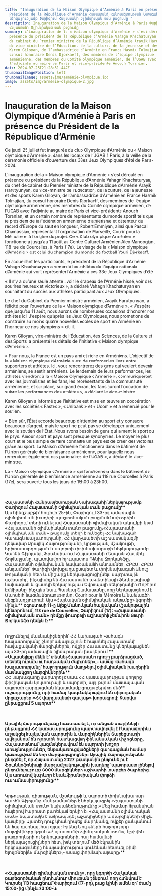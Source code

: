 ```yaml
---
title: "Inauguration de la Maison Olympique d’Arménie à Paris en présence du
  Président de la République d’Arménie Հայաստանի Հանրապետության Նախագահի
  ներկայությամբ Փարիզում Հայաստանի Օլիմպիական տան բացումը "
description: Inauguration de la Maison Olympique d’Arménie à Paris Փարիզում
  Հայաստանի Օլիմպիական տան բացումը
summary: L’inauguration de la « Maison olympique d’Arménie » s’est déroulé en
  présence du président de la République d’Arménie Vahagn Khachaturyan, du chef
  de cabinet du Premier ministre de la République d’Arménie Arayik Harutyunyan,
  du vice-ministre de l’Education, de la culture, de la jeunesse et des sports
  Karen Giloyan, de l’ambassadrice d’Arménie en France Hasmik Tolmajian, du
  consul honoraire Denis Djorkaeff, des membres de l’équipe olympique
  arménienne, des membres du Comité olympique arménien, de l’UGAB avec
  l’adjointe au maire de Paris et vice-présidente Anouch Toranian,
date: 2024-07-25T21:28:51.447Z
thumbnailImagePosition: left
thumbnailImage: assets/img/arménie-olympique.jpg
image: assets/img/arménie-olympique-2.jpg
---
```

# Inauguration de la Maison Olympique d’Arménie à Paris en présence du Président de la République d’Arménie

Ce jeudi 25 juillet fut inaugurée du club Olympique d’Arménie ou « Maison olympique d’Arménie », dans les locaux de l’UGAB à Paris, à la veille de la cérémonie officielle d’ouverture des 33es Jeux Olympiques d’été de Paris-2024.

L’inauguration de la « Maison olympique d’Arménie » s’est déroulé en présence du président de la République d’Arménie Vahagn Khachaturyan, du chef de cabinet du Premier ministre de la République d’Arménie Arayik Harutyunyan, du vice-ministre de l’Education, de la culture, de la jeunesse et des sports Karen Giloyan, de l’ambassadrice d’Arménie en France Hasmik Tolmajian, du consul honoraire Denis Djorkaeff, des membres de l’équipe olympique arménienne, des membres du Comité olympique arménien, de l’UGAB avec l’adjointe au maire de Paris et vice-présidente Anouch Toranian, et un certain nombre de représentants du monde sportif tels que le président de la Fédération arménienne d’athlétisme et détenteur du record d’Europe du saut en longueur, Robert Emmiyan, ainsi que Pascal Chamassian, représentant l’organisation de Marseille, Courir pour la Mémoire et à l’origine du projet. Ce « Club olympique Arménien » fonctionnera jusqu’au 11 août au Centre Culturel Arménien Alex Manoogian, 118 rue de Courcelles, à Paris (17e). Le visage de la « Maison olympique d’Arménie » est celui du champion du monde de football Youri Djorkaeff.

En accueillant les participants, le président de la République d’Arménie Vahagn Khachaturyan a remercié les athlètes de l’équipe nationale d’Arménie qui vont représenter l’Arménie à ces 33e Jeux Olympiques d’été

« Il n’y a qu’une seule attente : voir le drapeau de l’Arménie hissé, voir des sourires heureux et victorieux », a déclaré Vahagn Khachaturyan en souhaitant du succès aux athlètes participant aux Jeux Olympiques.

Le chef du Cabinet du Premier ministre arménien, Arayik Harutyunyan, a félicité pour l’ouverture de la « Maison olympique d’Arménie ». « J’espère que jusqu’au 11 août, nous aurons de nombreuses occasions d’honorer nos athlètes ici. J’espère qu’après les Jeux Olympiques, nous promettons de construire au moins quatre nouvelles écoles de sport en Arménie en l’honneur de nos olympiens » dit-il.

Karen Giloyan, vice-ministre de l’Éducation, des Sciences, de la Culture et des Sports, a présenté les détails de l’initiative « Maison olympique d’Arménie ».

« Pour nous, la France est un pays ami et riche en Arméniens. L’objectif de la « Maison olympique d’Arménie » est de renforcer les liens entre supporters et athlètes. Ici, vous rencontrerez des gens qui veulent devenir arméniens, se sentir arméniens. Le lendemain de leurs performances, les athlètes viendront à la « Maison Olympique d’Arménie », communiqueront avec les journalistes et les fans, les représentants de la communauté arménienne, et sur place, sur grand écran, les fans auront l’occasion de suivre les performances des athlètes », a déclaré le vice-ministre.

Karen Giloyan a informé que l’initiative est mise en œuvre en coopération avec les sociétés « Fastex », « Unibank » et « Ucom » et a remercié pour le soutien.

« Bien sûr, l’État accorde beaucoup d’attention au sport et y consacre beaucoup d’argent, mais le sport ne peut pas se développer uniquement avec le soutien de l’État. Nous avons besoin de gens qui aiment le sport ou le pays. Amour sport et pays sont presque synonymes. Le moyen le plus court et le plus simple de faire connaître un pays est de créer des victoires grâce au sport. La Maison d’Arménie fonctionnera dans le bâtiment de l’Union générale de bienfaisance arménienne, pour laquelle nous remercions également nos partenaires de l’UGAB », a déclaré le vice-ministre.

La « Maison olympique d’Arménie » qui fonctionnera dans le bâtiment de l’Union générale de bienfaisance arménienne au 118 rue Courcelles à Paris (17e), sera ouverte tous les jours de 15h00 à 23h00.\
\
\
\
**Հայաստանի Հանրապետության Նախագահի ներկայությամբ Փարիզում Հայաստանի Օլիմպիական տան բացումը\*\***\
Այս հինգշաբթի՝ հուլիսի 25-ին, Փարիզում 33-րդ ամառային օլիմպիական խաղերի պաշտոնական բացման նախօրեին Փարիզում տեղի ունեցավ Հայաստանի օլիմպիական ակումբի կամ «Հայաստանի օլիմպիական տան» բացումը։«Հայաստանի օլիմպիական տան» բացումը տեղի է ունեցել ՀՀ նախագահ Վահագն Խաչատուրյանի, ՀՀ վարչապետի աշխատակազմի ղեկավար Արայիկ Հարությունյանի, կրթության, մշակույթի, երիտասարդության և սպորտի փոխնախարարի ներկայությամբ։ Կարեն Գիլոյանը, Ֆրանսիայում Հայաստանի դեսպան Հասմիկ Տոլմաջյանը, պատվավոր հյուպատոս Դենիս Ջորկաեֆը, Հայաստանի օլիմպիական հավաքականի անդամներ, ՀԲԸՄ, ՀԲԸՄ անդամներ՝ Փարիզի փոխքաղաքապետ և փոխնախագահ Անուշ Թորանյանի հետ և մի շարք ներկայացուցիչներ: սպորտային աշխարհը, ինչպիսիք են Հայաստանի աթլետիկայի ֆեդերացիայի նախագահ և ցատկի երկարության Եվրոպայի ռեկորդակիր Ռոբերտ Էմմիյանը, ինչպես նաև Պասկալ Շամասյանը, որը ներկայացնում է Մարսելի կազմակերպությունը, Courir pour la Mémoire և նախագծի սկզբնաղբյուրում: Այս «Հայկական օլիմպիական ակումբը» կգործի մինչև\*\* **օգոստոսի 11-ը Ալեք Մանուկյան հայկական մշակութային կենտրոնում, 118 rue de Courcelles, Փարիզում (17): «Հայաստանի օլիմպիական տան» դեմքը ֆուտբոլի աշխարհի չեմպիոն Յուրի Ջորկաեֆի դեմքն է։\*\***\
\
\
Ողջունելով մասնակիցներին՝ ՀՀ նախագահ Վահագն Խաչատուրյանը շնորհակալություն է հայտնել Հայաստանի հավաքականի մարզիկներին, ովքեր Հայաստանը կներկայացնեն այս 33-րդ ամառային օլիմպիական խաղերում։**\*\*\
«Սպասելիքը մեկն է՝ տեսնել Հայաստանի դրոշը բարձրացված, տեսնել ուրախ ու հաղթական ժպիտներ»,- ասաց Վահագն Խաչատուրյանը՝ հաջողություն մաղթելով օլիմպիական խաղերին մասնակցող մարզիկներին։\*\***\
ՀՀ նախագահը կարևորել է նաև ՀՀ կառավարության կողմից ֆիզիկական կուլտուրայի և սպորտի, այդ թվում՝ մասսայական սպորտի զարգացման նկատմամբ ցուցաբերվող մեծ\*\* **ուշադրությունը, որի համար կազմակերպվում են սիրողական մրցաշարեր «ՀՀ վարչապետի գավաթ» խորագրով: Տարվա ընթացքում 5 սպորտ\*\***\
\
\
\
**Արայիկ Հարությունյանը հաստատել է, որ անցած տարիների ընթացքում ՀՀ կառավարությունը պարտավորվել է հնարավորինս աջակցել հայկական սպորտին և մարզիկներին։ Տարեցտարի ավելանում են ոլորտին հատկացվող ֆինանսական միջոցները, Հայաստանում կազմակերպվում են սպորտի խոշոր առաջնություններ, ենթակառուցվածքների զարգացման համար կառուցվում են նոր մարզադպրոցներ։ Արայիկ Հարությունյանն ընդգծել է, որ Հայաստանը 2027 թվականին ընդունելու է Ֆրանկոֆոնիայի մարզամշակութային խաղերը՝ պատրաստ լինելով ընդունելու շուրջ 6000 մարզիկների աշխարհի տարբեր ծայրերից։ Այս առումով կարևոր է նաև ֆրանսիական փորձի ուսումնասիրությունը։\*\***\
\
\
Կրթության, գիտության, մշակույթի և սպորտի փոխնախարար Կարեն Գիլոյանը մանրամասներ է ներկայացրել «Հայաստանի օլիմպիական տուն» նախաձեռնությունից։«Մեզ համար Ֆրանսիան հայերով հարուստ բարեկամ երկիր է։ «Հայաստանի օլիմպիական տան» նպատակն է ամրապնդել աջակիցների և մարզիկների միջև կապերը։ Այստեղ դուք կհանդիպեք մարդկանց, ովքեր ցանկանում են հայ դառնալ, հայ զգալ։ Իրենց ելույթների հաջորդ օրը մարզիկները կգան «Հայաստանի օլիմպիական տուն», կշփվեն լրագրողների ու երկրպագուների, հայ համայնքի ներկայացուցիչների հետ, իսկ տեղում՝ մեծ էկրանին երկրպագուները հնարավորություն կունենան հետևել թիմի ելույթներին։ մարզիկներ»,- ասաց փոխնախարարը։**\*\***\
\
\
\
**«Հայաստանի օլիմպիական տունը», որը կգործի Հայկական բարեգործական ընդհանուր միության շենքում, որը գտնվում է Կուրսել 118 հասցեում՝ Փարիզում (17-րդ), բաց կլինի ամեն օր՝ ժամը 15:00-ից մինչև 23:00-ն:**